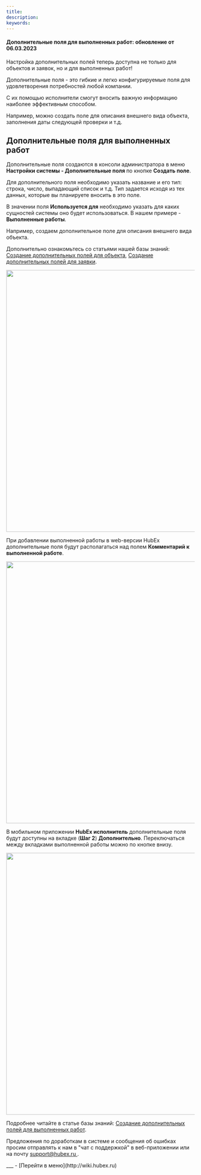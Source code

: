 ```yaml
---
title: 
description: 
keywords: 
---
```


#### Дополнительные поля для выполненных работ: обновление от 06.03.2023
<html>
<meta charset="utf-8">

</html>
<body>
<p>Настройка дополнительных полей теперь доступна не только для объектов и заявок, но и для выполненных работ!</p>
<p>Дополнительные поля - это гибкие и легко конфигурируемые поля для удовлетворения потребностей любой компании.</p>
<p>С их помощью исполнители смогут вносить важную информацию наиболее эффективным способом.</p>
<p>Например, можно создать поле для описания внешнего вида объекта, заполнения даты следующей проверки и т.д.</p>
<h2>Дополнительные поля для выполненных работ</h2>
<p>Дополнительные поля создаются в консоли администратора в меню <strong>Настройки системы - Дополнительные поля&nbsp;</strong>по кнопке <strong>Создать поле</strong>.</p>
<p>Для дополнительного поля необходимо указать название и его тип: строка, число, выпадающий список и т.д. Тип задается исходя из тех данных, которые вы планируете вносить в это поле.</p>
<p>В значении поля <strong>Используется для</strong> необходимо указать для каких сущностей системы оно будет использоваться. В нашем примере - <strong>Выполненные работы</strong>.</p>
<p>Например, создаем дополнительное поле для описания внешнего вида объекта.</p>

<p>Дополнительно ознакомьтесь со статьями нашей базы знаний: <a href="https://wiki.hubex.ru/docs/FAQ/RU/user/AdditionalFieldsObject.html" target="_blank" rel="noopener">Создание дополнительных полей для объекта</a>, <a href="https://wiki.hubex.ru/docs/FAQ/RU/user/AdditionalFields.html" target="_blank" rel="noopener">Создание дополнительных полей для заявки</a>.</p>
<div><img style="margin: 0 auto; display: block; max-width: 100%;" src="https://i.postimg.cc/VLsq6fv6/Screenshot-5.png" width="700" height="auto"/></div>

<p>При добавлении выполненной работы в web-версии HubEx дополнительные поля будут располагаться над полем <strong>Комментарий к выполненной работе</strong>.</p>
<div><img style="margin: 0 auto; display: block; max-width: 100%;" src="https://i.postimg.cc/QxPKGP44/Screenshot-6.png" width="700" height="auto" /></div>
<p>В мобильном приложении <strong>HubEx исполнитель</strong> дополнительные поля будут доступны на вкладке (<strong>Шаг 2</strong>) <strong>Дополнительно</strong>. Переключаться между вкладками выполненной работы можно по кнопке внизу.</p>
<div><img style="margin: 0 auto; display: block; max-width: 100%;" src="https://i.postimg.cc/C1S9MwLw/1.jpg" width="700" height="auto" /></div>

<p>Подробнее читайте в статье базы знаний: <a href="https://wiki.hubex.ru/docs/FAQ/RU/user/AdditionalFieldsWorks.html">Создание дополнительных полей для выполненных работ</a>.</p>

<p>Предложения по доработкам в системе и сообщения об ошибках просим отправлять к нам в "чат с поддержкой" в веб-приложении или на почту <a href="mailto:support@hubex.ru" target="_blank" rel="noopener"> support@hubex.ru </a>.</p>

</body>
___
- [Перейти в меню](http://wiki.hubex.ru)
